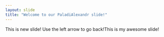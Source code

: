 ```yaml
---
layout: slide
title: "Welcome to our PaladiAlexandr slide!"
---
```

This is new slide!
Use the left arrow to go back!This is my awesome slide!
